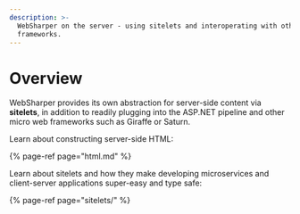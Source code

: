 ```yaml
---
description: >-
  WebSharper on the server - using sitelets and interoperating with other web
  frameworks.
---
```


# Overview

WebSharper provides its own abstraction for server-side content via **sitelets**, in addition to readily plugging into the ASP.NET pipeline and other micro web frameworks such as Giraffe or Saturn.

Learn about constructing server-side HTML:

{% page-ref page="html.md" %}

Learn about sitelets and how they make developing microservices and client-server applications super-easy and type safe:

{% page-ref page="sitelets/" %}



